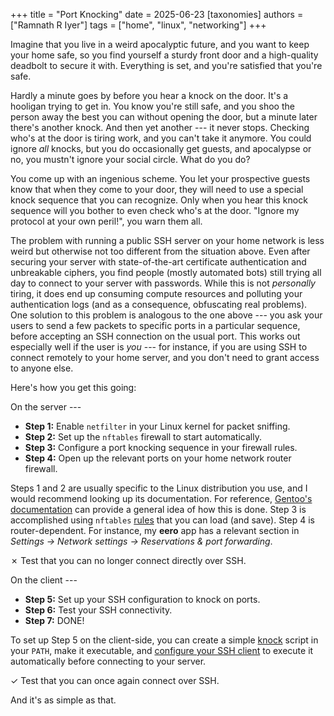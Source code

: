 +++
title = "Port Knocking"
date = 2025-06-23
[taxonomies]
authors = ["Ramnath R Iyer"]
tags = ["home", "linux", "networking"]
+++

Imagine that you live in a weird apocalyptic future, and you want to keep your home safe, so you
find yourself a sturdy front door and a high-quality deadbolt to secure it with. Everything is set,
and you're satisfied that you're safe.

Hardly a minute goes by before you hear a knock on the door. It's a hooligan trying to get in. You
know you're still safe, and you shoo the person away the best you can without opening the door, but
a minute later there's another knock. And then yet another --- it never stops. Checking who's at the
door is tiring work, and you can't take it anymore. You could ignore *all* knocks, but you do
occasionally get guests, and apocalypse or no, you mustn't ignore your social circle. What do you
do?

You come up with an ingenious scheme. You let your prospective guests know that when they come to
your door, they will need to use a special knock sequence that you can recognize. Only when you hear
this knock sequence will you bother to even check who's at the door. "Ignore my protocol at your own
peril!", you warn them all.

The problem with running a public SSH server on your home network is less weird but otherwise not
too different from the situation above. Even after securing your server with state-of-the-art
certificate authentication and unbreakable ciphers, you find people (mostly automated bots) still
trying all day to connect to your server with passwords. While this is not *personally* tiring, it
does end up consuming compute resources and polluting your authentication logs (and as a
consequence, obfuscating real problems). One solution to this problem is analogous to the one above
--- you ask your users to send a few packets to specific ports in a particular sequence, before
accepting an SSH connection on the usual port. This works out especially well if the user is *you*
--- for instance, if you are using SSH to connect remotely to your home server, and you don't need
to grant access to anyone else.

Here's how you get this going:

On the server ---

* **Step 1:** Enable `netfilter` in your Linux kernel for packet sniffing.
* **Step 2:** Set up the `nftables` firewall to start automatically.
* **Step 3:** Configure a port knocking sequence in your firewall rules.
* **Step 4:** Open up the relevant ports on your home network router firewall.

Steps 1 and 2 are usually specific to the Linux distribution you use, and I would recommend looking
up its documentation. For reference, [Gentoo's documentation](https://wiki.gentoo.org/wiki/Nftables)
can provide a general idea of how this is done. Step 3 is accomplished using `nftables`
[rules](nftables-rules.3287e25f.txt) that you can load (and save). Step 4 is router-dependent. For
instance, my **eero** app has a relevant section in *Settings → Network settings → Reservations &
port forwarding*.

✗ Test that you can no longer connect directly over SSH.

On the client ---

* **Step 5:** Set up your SSH configuration to knock on ports.
* **Step 6:** Test your SSH connectivity.
* **Step 7:** DONE!

To set up Step 5 on the client-side, you can create a simple [knock](knock.e93f3b0b.txt) script in
your `PATH`, make it executable, and [configure your SSH client](ssh_config.b8a03c9e.txt) to execute
it automatically before connecting to your server.

✓ Test that you can once again connect over SSH.

And it's as simple as that.
